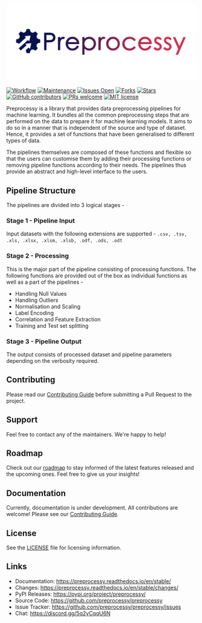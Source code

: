 ![preprocessy-logo](docs/_static/preprocessy_horizontal.svg)

[![Workflow](https://github.com/preprocessy/preprocessy/actions/workflows/workflow.yml/badge.svg)](https://github.com/preprocessy/preprocessy/actions/workflows/workflow.yml)
[![Maintenance](https://img.shields.io/badge/Maintained%3F-yes-sucess.svg)](https://gitHub.com/preprocessy/preprocessy/graphs/commit-activity)
[![Issues Open](https://img.shields.io/github/issues/preprocessy/preprocessy)](https://github.com/preprocessy/preprocessy/issues)
[![Forks](https://img.shields.io/github/forks/preprocessy/preprocessy)](https://github.com/preprocessy/preprocessy/network/members)
[![Stars](https://img.shields.io/github/stars/preprocessy/preprocessy)](https://github.com/preprocessy/preprocessy/stargazers)
[![GitHub contributors](https://img.shields.io/github/contributors/preprocessy/preprocessy)](https://gitHub.com/preprocessy/preprocessy/graphs/contributors/)
[![PRs welcome](https://img.shields.io/badge/PRs-welcome-brightgreen.svg?style=flat)](https://github.com/dwyl/esta/issues)
[![MIT license](https://img.shields.io/badge/License-MIT-informational.svg)](https://lbesson.mit-license.org/)

Preprocessy is a library that provides data preprocessing pipelines for machine learning. It bundles all the common preprocessing steps that are performed on the data to prepare it for machine learning models. It aims to do so in a manner that is independent of the source and type of dataset. Hence, it provides a set of functions that have been generalised to different types of data.

The pipelines themselves are composed of these functions and flexible so that the users can customise them by adding their processing functions or removing pipeline functions according to their needs. The pipelines thus provide an abstract and high-level interface to the users.

## Pipeline Structure

The pipelines are divided into 3 logical stages -

### Stage 1 - Pipeline Input

Input datasets with the following extensions are supported - `.csv, .tsv, .xls, .xlsx, .xlsm, .xlsb, .odf, .ods, .odt`

### Stage 2 - Processing

This is the major part of the pipeline consisting of processing functions. The following functions are provided out of the box as individual functions as well as a part of the pipelines -

- Handling Null Values
- Handling Outliers
- Normalisation and Scaling
- Label Encoding
- Correlation and Feature Extraction
- Training and Test set splitting

### Stage 3 - Pipeline Output

The output consists of processed dataset and pipeline parameters depending on the verbosity required.

## Contributing

Please read our [Contributing Guide](https://github.com/preprocessy/preprocessy/blob/master/CONTRIBUTING.md) before submitting a Pull Request to the project.

## Support

Feel free to contact any of the maintainers. We're happy to help!

## Roadmap

Check out our [roadmap](https://github.com/preprocessy/preprocessy/projects/1) to stay informed of the latest features released and the upcoming ones. Feel free to give us your insights!

## Documentation

Currently, documentation is under development. All contributions are welcome! Please see our [Contributing Guide](https://github.com/preprocessy/preprocessy/blob/master/CONTRIBUTING.md).

## License

See the [LICENSE](https://github.com/preprocessy/preprocessy/blob/master/LICENSE) file for licensing information.

## Links

- Documentation: https://preprocessy.readthedocs.io/en/stable/
- Changes: https://preprocessy.readthedocs.io/en/stable/changes/
- PyPI Releases: https://pypi.org/project/preprocessy/
- Source Code: https://github.com/preprocessy/preprocessy
- Issue Tracker: https://github.com/preprocessy/preprocessy/issues
- Chat: https://discord.gg/5q2yCqqU6N
